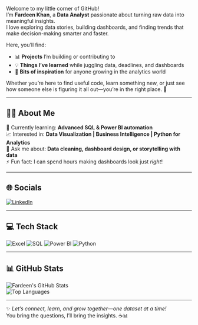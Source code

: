 
Welcome to my little corner of GitHub!  
I’m **Fardeen Khan**, a **Data Analyst** passionate about turning raw data into meaningful insights.  
I love exploring data stories, building dashboards, and finding trends that make decision-making smarter and faster.  

Here, you’ll find:
- 📊 **Projects** I’m building or contributing to  
- 💡 **Things I’ve learned** while juggling data, deadlines, and dashboards  
- 🚀 **Bits of inspiration** for anyone growing in the analytics world  

Whether you’re here to find useful code, learn something new, or just see how someone else is figuring it all out—you’re in the right place. 🌻

---

## 👨‍💻 About Me

🎯 Currently learning: **Advanced SQL & Power BI automation**  
📈 Interested in: **Data Visualization | Business Intelligence | Python for Analytics**  
💬 Ask me about: **Data cleaning, dashboard design, or storytelling with data**  
⚡ Fun fact: I can spend hours making dashboards look just *right*!  

---

## 🌐 Socials

[![LinkedIn](https://img.shields.io/badge/LinkedIn-Follow-blue?logo=linkedin&logoColor=white)](https://www.linkedin.com/in/mrfardeenkhan)

---

## 💻 Tech Stack

![Excel](https://img.shields.io/badge/Excel-217346?style=for-the-badge&logo=microsoft-excel&logoColor=white)
![SQL](https://img.shields.io/badge/SQL-003B57?style=for-the-badge&logo=database&logoColor=white)
![Power BI](https://img.shields.io/badge/Power%20BI-F2C811?style=for-the-badge&logo=power-bi&logoColor=black)
![Python](https://img.shields.io/badge/Python-3776AB?style=for-the-badge&logo=python&logoColor=white)

---

## 📊 GitHub Stats

![Fardeen's GitHub Stats](https://github-readme-stats.vercel.app/api?username=YOUR_GITHUB_USERNAME&show_icons=true&theme=tokyonight)  
![Top Languages](https://github-readme-stats.vercel.app/api/top-langs/?username=YOUR_GITHUB_USERNAME&layout=compact&theme=tokyonight)

---

✨ *Let’s connect, learn, and grow together—one dataset at a time!*  
You bring the questions, I’ll bring the insights. ☕📊
